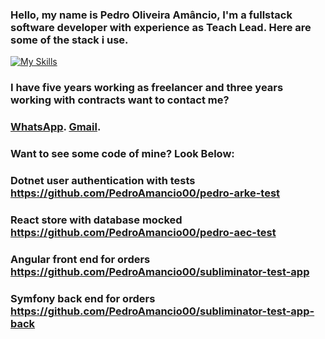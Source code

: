 ### Hello, my name is Pedro Oliveira Amâncio, I'm a fullstack software developer with experience as Teach Lead. Here are some of the stack i use.
[![My Skills](https://skillicons.dev/icons?i=dotnet,java,python,nodejs,nest,angular,react,js,html,css)](https://skillicons.dev)


### I have five years working as freelancer and three years working with contracts want to contact me?

### [WhatsApp](https://wa.me/+5531936192452).   [Gmail](https://mail.google.com/mail/?view=cm&fs=1&to=pedroamanciodeveloper@gmail.com).


### Want to see some code of mine? Look Below:

### Dotnet user authentication with tests https://github.com/PedroAmancio00/pedro-arke-test

### React store with database mocked https://github.com/PedroAmancio00/pedro-aec-test

### Angular front end for orders https://github.com/PedroAmancio00/subliminator-test-app

### Symfony back end for orders https://github.com/PedroAmancio00/subliminator-test-app-back



<!--
**PedroAmancio00/PedroAmancio00** is a ✨ _special_ ✨ repository because its `README.md` (this file) appears on your GitHub profile.

Here are some ideas to get you started:

- 🔭 I’m currently working on ...
- 🌱 I’m currently learning ...
- 👯 I’m looking to collaborate on ...
- 🤔 I’m looking for help with ...
- 💬 Ask me about ...
- 📫 How to reach me: ...
- 😄 Pronouns: ...
- ⚡ Fun fact: ...
-->
